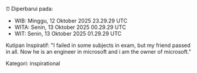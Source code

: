 ⏰ Diperbarui pada:
- WIB: Minggu, 12 Oktober 2025 23.29.29 UTC
- WITA: Senin, 13 Oktober 2025 00.29.29 UTC
- WIT: Senin, 13 Oktober 2025 01.29.29 UTC

Kutipan Inspiratif:
"I failed in some subjects in exam, but my friend passed in all. Now he is an engineer in microsoft and i am the owner of microsoft."


Kategori: inspirational

